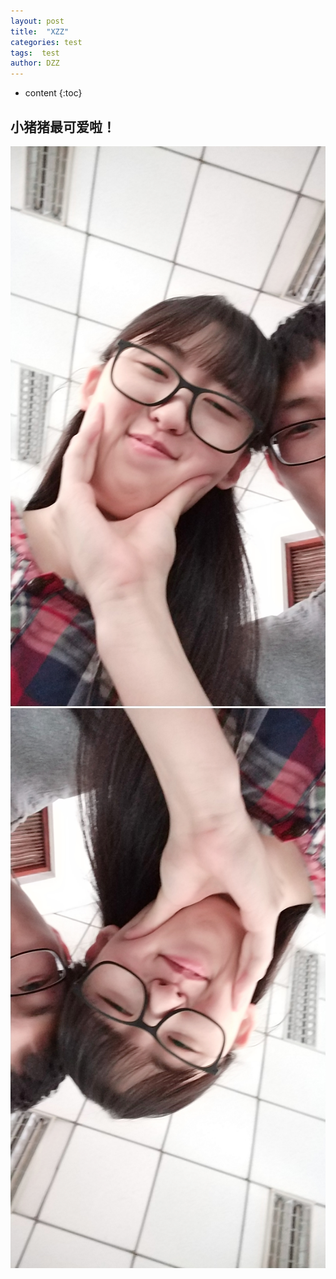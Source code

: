 ```yaml
---
layout: post
title:  "XZZ"
categories: test
tags:  test
author: DZZ
---
```


* content
{:toc}


## 小猪猪最可爱啦！

![图片.png](https://raw.githubusercontent.com/Eqicfeng/Eqicfeng.github.io/master/_posts/pic/IMG_20180922_133739.jpg)
<img src="https://raw.githubusercontent.com/Eqicfeng/Eqicfeng.github.io/master/_posts/pic/IMG_20180922_133739.jpg" style="transform: rotate(180deg);">


    
	

 


